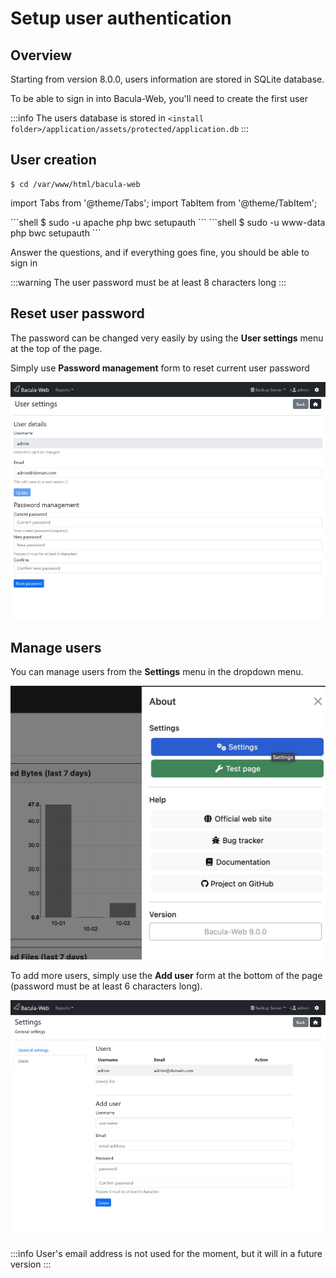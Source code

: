 # Setup user authentication

## Overview

Starting from version 8.0.0, users information are stored in SQLite database.

To be able to sign in into Bacula-Web, you'll need to create the first user

:::info
The users database is stored in `<install folder>/application/assets/protected/application.db`
:::

## User creation

```shell
$ cd /var/www/html/bacula-web
```

import Tabs from '@theme/Tabs';
import TabItem from '@theme/TabItem';

<Tabs>
  <TabItem value="rpm" label="On Red Hat / Centos / Fedora" default>
```shell
$ sudo -u apache php bwc setupauth
```
  </TabItem>
  <TabItem value="deb" label="On Debian / Ubuntu">
```shell
$ sudo -u www-data php bwc setupauth
```
  </TabItem>
</Tabs>

Answer the questions, and if everything goes fine, you should be able to sign in

:::warning
The user password must be at least 8 characters long
:::

## Reset user password

The password can be changed very easily by using the **User settings** menu at the top of the page.

Simply use **Password management** form to reset current user password

![Bacula-Web - User settings](../assets/bacula-web-user-settings.jpg)

## Manage users

You can manage users from the **Settings** menu in the dropdown menu.

![Bacula-Web - Settings Menu](../assets/bacula-web-settings-menu.jpg)

To add more users, simply use the **Add user** form at the bottom of the page (password must be at least 6 characters long).

![Bacula-Web - Users](../assets/bacula-web-users.jpg)

:::info
User's email address is not used for the moment, but it will in a future version
:::
